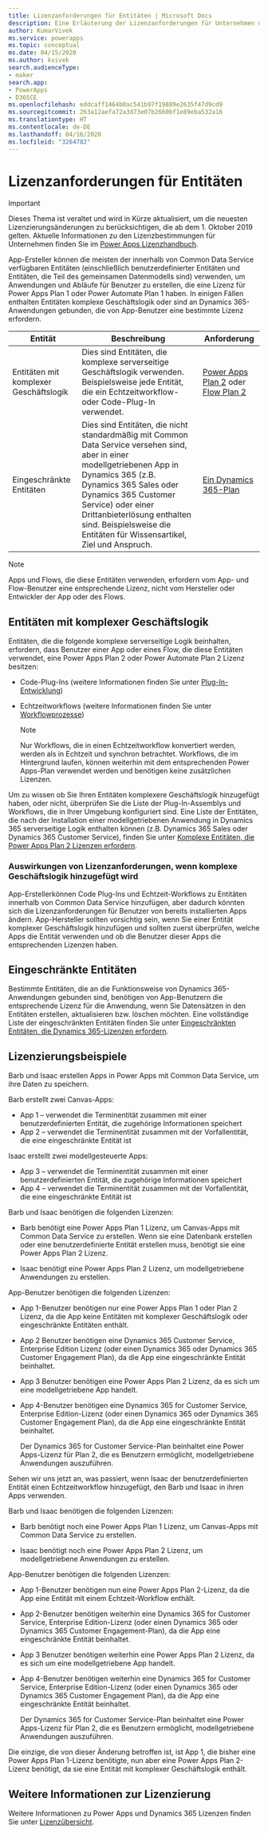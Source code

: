 ```yaml
---
title: Lizenzanforderungen für Entitäten | Microsoft Docs
description: Eine Erläuterung der Lizenzanforderungen für Unternehmen unter Common Data Service.
author: KumarVivek
ms.service: powerapps
ms.topic: conceptual
ms.date: 04/15/2020
ms.author: kvivek
search.audienceType:
- maker
search.app:
- PowerApps
- D365CE
ms.openlocfilehash: eddcaff1464b0ac541b97f19889e2635f47d9cd9
ms.sourcegitcommit: 263a12aefa72a3d73e07b2660bf1e89eba532a16
ms.translationtype: HT
ms.contentlocale: de-DE
ms.lasthandoff: 04/16/2020
ms.locfileid: "3264782"
---
```

# <a name="license-requirements-for-entities"></a>Lizenzanforderungen für Entitäten

> [!IMPORTANT]
> Dieses Thema ist veraltet und wird in Kürze aktualisiert, um die neuesten Lizenzierungsänderungen zu berücksichtigen, die ab dem 1. Oktober 2019 gelten. Aktuelle Informationen zu den Lizenzbestimmungen für Unternehmen finden Sie im [Power Apps Lizenzhandbuch](https://go.microsoft.com/fwlink/p/?linkid=2085130).

App-Ersteller können die meisten der innerhalb von Common Data Service verfügbaren Entitäten (einschließlich benutzerdefinierter Entitäten und Entitäten, die Teil des gemeinsamen Datenmodells sind) verwenden, um Anwendungen und Abläufe für Benutzer zu erstellen, die eine Lizenz für Power Apps Plan 1 oder Power Automate Plan 1 haben. In einigen Fällen enthalten Entitäten komplexe Geschäftslogik oder sind an Dynamics 365-Anwendungen gebunden, die von App-Benutzer eine bestimmte Lizenz erfordern. 


|Entität    |Beschreibung    |Anforderung    |
|---------|---------|---------|
|Entitäten mit komplexer Geschäftslogik   | Dies sind Entitäten, die komplexe serverseitige Geschäftslogik verwenden. Beispielsweise jede Entität, die ein Echtzeitworkflow- oder Code-Plug-In verwendet.       |  [Power Apps Plan 2](https://powerapps.microsoft.com/pricing/) oder [Flow Plan 2](https://flow.microsoft.com/pricing/)        |
|Eingeschränkte Entitäten  |  Dies sind Entitäten, die nicht standardmäßig mit Common Data Service versehen sind, aber in einer modellgetriebenen App in Dynamics 365 (z.B. Dynamics 365 Sales oder Dynamics 365 Customer Service) oder einer Drittanbieterlösung enthalten sind. Beispielsweise die Entitäten für Wissensartikel, Ziel und Anspruch.     |  [Ein Dynamics 365-Plan](https://dynamics.microsoft.com/pricing/)      | 


> [!NOTE]
> Apps und Flows, die diese Entitäten verwenden, erfordern vom App- und Flow-Benutzer eine entsprechende Lizenz, nicht vom Hersteller oder Entwickler der App oder des Flows.

## <a name="entities-with-complex-business-logic"></a>Entitäten mit komplexer Geschäftslogik
Entitäten, die die folgende komplexe serverseitige Logik beinhalten, erfordern, dass Benutzer einer App oder eines Flow, die diese Entitäten verwendet, eine Power Apps Plan 2 oder Power Automate Plan 2 Lizenz besitzen:

* Code-Plug-Ins (weitere Informationen finden Sie unter [Plug-In-Entwicklung](/powerapps/developer/common-data-service/plug-ins))
* Echtzeitworkflows (weitere Informationen finden Sie unter [Workflowprozesse](/flow/workflow-processes))

    > [!NOTE]
    >  Nur Workflows, die in einen Echtzeitworkflow konvertiert werden, werden als in Echtzeit und synchron betrachtet. Workflows, die im Hintergrund laufen, können weiterhin mit dem entsprechenden Power Apps-Plan verwendet werden und benötigen keine zusätzlichen Lizenzen.

Um zu wissen ob Sie Ihren Entitäten komplexere Geschäftslogik hinzugefügt haben, oder nicht, überprüfen Sie die Liste der Plug-In-Assemblys und Workflows, die in Ihrer Umgebung konfiguriert sind. Eine Liste der Entitäten, die nach der Installation einer modellgetriebenen Anwendung in Dynamics 365 serverseitige Logik enthalten können (z.B. Dynamics 365 Sales oder Dynamics 365 Customer Service), finden Sie unter [Komplexe Entitäten, die Power Apps Plan 2 Lizenzen erfordern](data-platform-complex-entities.md).  

### <a name="impacting-license-requirements-when-adding-complex-business-logic"></a>Auswirkungen von Lizenzanforderungen, wenn komplexe Geschäftslogik hinzugefügt wird
App-Erstellerkönnen Code Plug-Ins und Echtzeit-Workflows zu Entitäten innerhalb von Common Data Service hinzufügen, aber dadurch könnten sich die Lizenzanforderungen für Benutzer von bereits installierten Apps ändern. App-Hersteller sollten vorsichtig sein, wenn Sie einer Entität komplexer Geschäftslogik hinzufügen und sollten zuerst überprüfen, welche Apps die Entität verwenden und ob die Benutzer dieser Apps die entsprechenden Lizenzen haben.

## <a name="restricted-entities"></a>Eingeschränkte Entitäten
Bestimmte Entitäten, die an die Funktionsweise von Dynamics 365-Anwendungen gebunden sind, benötigen von App-Benutzern die entsprechende Lizenz für die Anwendung, wenn Sie Datensätzen in den Entitäten erstellen, aktualisieren bzw. löschen möchten. Eine vollständige Liste der eingeschränkten Entitäten finden Sie unter [Eingeschränkten Entitäten, die Dynamics 365-Lizenzen erfordern](data-platform-restricted-entities.md).

## <a name="licensing-examples"></a>Lizenzierungsbeispiele
Barb und Isaac erstellen Apps in Power Apps mit Common Data Service, um ihre Daten zu speichern.

Barb erstellt zwei Canvas-Apps:

* App 1 &ndash; verwendet die Terminentität zusammen mit einer benutzerdefinierten Entität, die zugehörige Informationen speichert
* App 2 &ndash; verwendet die Terminentität zusammen mit der Vorfallentität, die eine eingeschränkte Entität ist

Isaac erstellt zwei modellgesteuerte Apps:

* App 3 &ndash; verwendet die Terminentität zusammen mit einer benutzerdefinierten Entität, die zugehörige Informationen speichert
* App 4 &ndash; verwendet die Terminentität zusammen mit der Vorfallentität, die eine eingeschränkte Entität ist

Barb und Isaac benötigen die folgenden Lizenzen:
* Barb benötigt eine Power Apps Plan 1 Lizenz, um Canvas-Apps mit Common Data Service zu erstellen. Wenn sie eine Datenbank erstellen oder eine benutzerdefinierte Entität erstellen muss, benötigt sie eine Power Apps Plan 2 Lizenz.

* Isaac benötigt eine Power Apps Plan 2 Lizenz, um modellgetriebene Anwendungen zu erstellen.

App-Benutzer benötigen die folgenden Lizenzen:
* App 1-Benutzer benötigen nur eine Power Apps Plan 1 oder Plan 2 Lizenz, da die App keine Entitäten mit komplexer Geschäftslogik oder eingeschränkte Entitäten enthält.

* App 2 Benutzer benötigen eine Dynamics 365 Customer Service, Enterprise Edition Lizenz (oder einen Dynamics 365 oder Dynamics 365 Customer Engagement Plan), da die App eine eingeschränkte Entität beinhaltet.

* App 3 Benutzer benötigen eine Power Apps Plan 2 Lizenz, da es sich um eine modellgetriebene App handelt.

* App 4-Benutzer benötigen eine Dynamics 365 for Customer Service, Enterprise Edition-Lizenz (oder einen Dynamics 365 oder Dynamics 365 Customer Engagement Plan), da die App eine eingeschränkte Entität beinhaltet.

    Der Dynamics 365 for Customer Service-Plan beinhaltet eine Power Apps-Lizenz für Plan 2, die es Benutzern ermöglicht, modellgetriebene Anwendungen auszuführen.

Sehen wir uns jetzt an, was passiert, wenn Isaac der benutzerdefinierten Entität einen Echtzeitworkflow hinzugefügt, den Barb und Isaac in ihren Apps verwenden.

Barb und Isaac benötigen die folgenden Lizenzen:
* Barb benötigt noch eine Power Apps Plan 1 Lizenz, um Canvas-Apps mit Common Data Service zu erstellen.

* Isaac benötigt noch eine Power Apps Plan 2 Lizenz, um modellgetriebene Anwendungen zu erstellen.

App-Benutzer benötigen die folgenden Lizenzen:
* App 1-Benutzer benötigen nun eine Power Apps Plan 2-Lizenz, da die App eine Entität mit einem Echtzeit-Workflow enthält.

* App 2-Benutzer benötigen weiterhin eine Dynamics 365 for Customer Service, Enterprise Edition-Lizenz (oder einen Dynamics 365 oder Dynamics 365 Customer Engagement-Plan), da die App eine eingeschränkte Entität beinhaltet. 

* App 3 Benutzer benötigen weiterhin eine Power Apps Plan 2 Lizenz, da es sich um eine modellgetriebene App handelt.

* App 4-Benutzer benötigen weiterhin eine Dynamics 365 for Customer Service, Enterprise Edition-Lizenz (oder einen Dynamics 365 oder Dynamics 365 Customer Engagement Plan), da die App eine eingeschränkte Entität beinhaltet.

    Der Dynamics 365 for Customer Service-Plan beinhaltet eine Power Apps-Lizenz für Plan 2, die es Benutzern ermöglicht, modellgetriebene Anwendungen auszuführen.

Die einzige, die von dieser Änderung betroffen ist, ist App 1, die bisher eine Power Apps Plan 1-Lizenz benötigte, nun aber eine Power Apps Plan 2-Lizenz benötigt, da sie eine Entität mit komplexer Geschäftslogik enthält. 

## <a name="more-about-licensing"></a>Weitere Informationen zur Lizenzierung
Weitere Informationen zu Power Apps und Dynamics 365 Lizenzen finden Sie unter [Lizenzübersicht](../../administrator/pricing-billing-skus.md).
